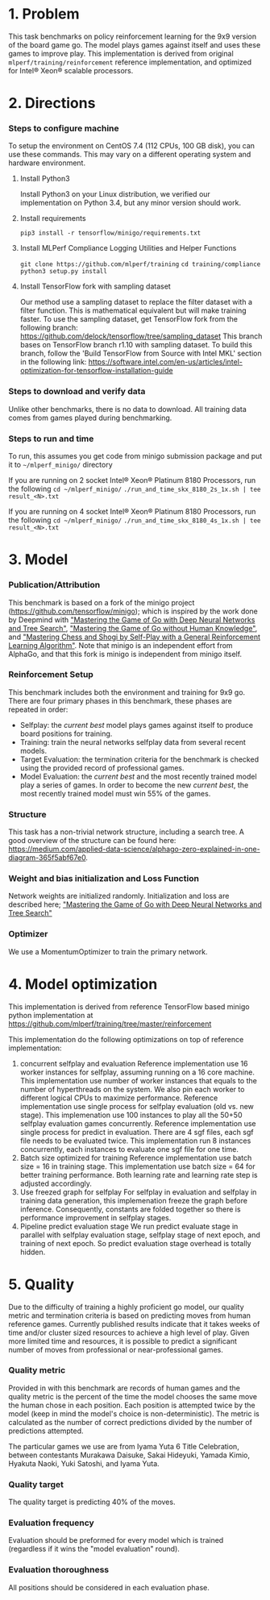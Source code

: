 # 1. Problem
This task benchmarks on policy reinforcement learning for the 9x9 version of the board game go. The model plays games against itself and uses these games to improve play.
This implementation is derived from original `mlperf/training/reinforcement` reference implementation, and optimized for Intel® Xeon® scalable processors.

# 2. Directions
### Steps to configure machine
To setup the environment on CentOS 7.4 (112 CPUs, 100 GB disk), you can use these commands. This may vary on a different operating system and hardware environment.

1. Install Python3

    Install Python3 on your Linux distribution, we verified our implementation on Python 3.4, but any minor version should work.

2. Install requirements

    `pip3 install -r tensorflow/minigo/requirements.txt`

3. Install MLPerf Compliance Logging Utilities and Helper Functions

    `git clone https://github.com/mlperf/training`
    `cd training/compliance`
    `python3 setup.py install`

4. Install TensorFlow fork with sampling dataset

   Our method use a sampling dataset to replace the filter dataset with a filter function.   This is mathematical equivalent but will make training faster.  To use the sampling dataset, get TensorFlow fork from the following branch:
   https://github.com/delock/tensorflow/tree/sampling_dataset
   This branch bases on TensorFlow branch r1.10 with sampling dataset.  To build this branch, follow the 'Build TensorFlow from Source with Intel MKL' section in the following link:
   https://software.intel.com/en-us/articles/intel-optimization-for-tensorflow-installation-guide

### Steps to download and verify data
Unlike other benchmarks, there is no data to download. All training data comes from games played during benchmarking.

### Steps to run and time

To run, this assumes you get code from minigo submission package and put it to `~/mlperf_minigo/` directory

If you are running on 2 socket Intel® Xeon® Platinum 8180 Processors, run the following
    `cd ~/mlperf_minigo/`
    `./run_and_time_skx_8180_2s_1x.sh | tee result_<N>.txt`

If you are running on 4 socket Intel® Xeon® Platinum 8180 Processors, run the following
    `cd ~/mlperf_minigo/`
    `./run_and_time_skx_8180_4s_1x.sh | tee result_<N>.txt`

# 3. Model
### Publication/Attribution

This benchmark is based on a fork of the minigo project (https://github.com/tensorflow/minigo); which is inspired by the work done by Deepmind with ["Mastering the Game of Go with Deep Neural Networks and
Tree Search"](https://www.nature.com/articles/nature16961), ["Mastering the Game of Go without Human
Knowledge"](https://www.nature.com/articles/nature24270), and ["Mastering Chess and Shogi by
Self-Play with a General Reinforcement Learning
Algorithm"](https://arxiv.org/abs/1712.01815). Note that minigo is an
independent effort from AlphaGo, and that this fork is minigo is independent from minigo itself. 

### Reinforcement Setup

This benchmark includes both the environment and training for 9x9 go. There are four primary phases in this benchmark, these phases are repeated in order:

 - Selfplay: the *current best* model plays games against itself to produce board positions for training.
 - Training: train the neural networks selfplay data from several recent models. 
 - Target Evaluation: the termination criteria for the benchmark is checked using the provided record of professional games. 
 - Model Evaluation: the *current best* and the most recently trained model play a series of games. In order to become the new *current best*, the most recently trained model must win 55% of the games.

### Structure

This task has a non-trivial network structure, including a search tree. A good overview of the structure can be found here: https://medium.com/applied-data-science/alphago-zero-explained-in-one-diagram-365f5abf67e0. 

### Weight and bias initialization and Loss Function
Network weights are initialized randomly. Initialization and loss are described here;
["Mastering the Game of Go with Deep Neural Networks and Tree Search"](https://www.nature.com/articles/nature16961)

### Optimizer
We use a MomentumOptimizer to train the primary network. 

# 4. Model optimization
This implementation is derived from reference TensorFlow based minigo python implementation at https://github.com/mlperf/training/tree/master/reinforcement

This implementation do the following optimizations on top of reference implementation:
1. concurrent selfplay and evaluation
    Reference implementation use 16 worker instances for selfplay, assuming running on a 16 core machine.  This implementation use number of worker instances that equals to the number of hyperthreads on the system.  We also pin each worker to different logical CPUs to maximize performance.
    Reference implementation use single process for selfplay evaluation (old vs. new stage).  This implemenation use 100 instances to play all the 50+50 selfplay evaluation games concurrently.
    Reference implementation use single process for predict in evaluation.  There are 4 sgf files, each sgf file needs to be evaluated twice.  This implementation run 8 instances concurrently, each instances to evaluate one sgf file for one time.
2. Batch size optimized for training
    Reference implementation use batch size = 16 in training stage.  This implementation use batch size = 64 for better training performance.  Both learning rate and learning rate step is adjusted accordingly.
3. Use freezed graph for selfplay
    For selfplay in evaluation and selfplay in training data generation, this implemenation freeze the graph before inference.  Consequently, constants are folded together so there is performance improvement in selfplay stages.
4. Pipeline predict evaluation stage
    We run predict evaluate stage in parallel with selfplay evaluation stage, selfplay stage of next epoch, and training of next epoch.  So predict evaluation stage overhead is totally hidden.

# 5. Quality

Due to the difficulty of training a highly proficient go model, our quality metric and termination criteria is based on predicting moves from human reference games. Currently published results indicate that it takes weeks of time and/or cluster sized resources to achieve a high level of play. Given more limited time and resources, it is possible to predict a significant number of moves from professional or near-professional games. 

### Quality metric

Provided in with this benchmark are records of human games and the quality metric is the percent of the time the model chooses the same move the human chose in each position. Each position is attempted twice by the model (keep in mind the model's choice is non-deterministic). The metric is calculated as the number of correct predictions divided by the number of predictions attempted. 

The particular games we use are from Iyama Yuta 6 Title Celebration, between contestants Murakawa Daisuke, Sakai Hideyuki, Yamada Kimio, Hyakuta Naoki, Yuki Satoshi, and Iyama Yuta.



### Quality target
The quality target is predicting 40% of the moves.

### Evaluation frequency
Evaluation should be preformed for every model which is trained (regardless if it wins the "model evaluation" round). 
    

### Evaluation thoroughness
All positions should be considered in each evaluation phase.

